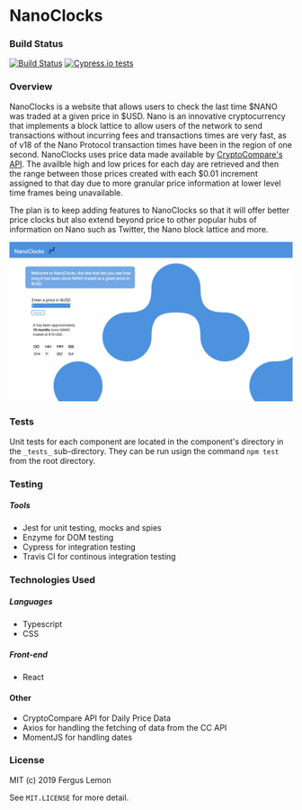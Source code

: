 # NanoClocks

### Build Status
[![Build Status](https://travis-ci.org/FergusLemon/nanoclocks.svg?branch=master)](https://travis-ci.org/FergusLemon/nanoclocks)
[![Cypress.io tests](https://img.shields.io/badge/cypress.io-tests-green.svg?style=flat-square)](https://cypress.io)


### Overview
NanoClocks is a website that allows users to check the last time $NANO was traded at a given price in $USD.  Nano is an innovative cryptocurrency that implements a block lattice to allow users of the network to send transactions without incurring fees and transactions times are very fast, as of v18 of the Nano Protocol transaction times have been in the region of one second. NanoClocks uses price data made available by [CryptoCompare's API](https://min-api.cryptocompare.com/documentation?key=Historical&cat=dataHistoday). The availble high and low prices for each day are retrieved and then the range between those prices created with each $0.01 increment assigned to that day due to more granular price information at lower level time frames being unavailable.

The plan is to keep adding features to NanoClocks so that it will offer better price clocks but also extend beyond price to other popular hubs of information on Nano such as Twitter, the Nano block lattice and more.

![NanoClocks Homepage](/public/nanoClocksHomepage.jpg)

### Tests
Unit tests for each component are located in the component's directory in the `_tests_` sub-directory. They can be run usign the command `npm test` from the root directory.

### Testing
##### Tools
  - Jest for unit testing, mocks and spies
  - Enzyme for DOM testing
  - Cypress for integration testing
  - Travis CI for continous integration testing

### Technologies Used
##### Languages
   - Typescript
   - CSS
   
##### Front-end
   - React

#### Other
   - CryptoCompare API for Daily Price Data
   - Axios for handling the fetching of data from the CC API
   - MomentJS for handling dates
   
### License
MIT (c) 2019 Fergus Lemon

See `MIT.LICENSE` for more detail.
